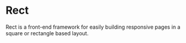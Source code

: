 # Rect

Rect is a front-end framework for easily building responsive pages in a square or rectangle based layout.
